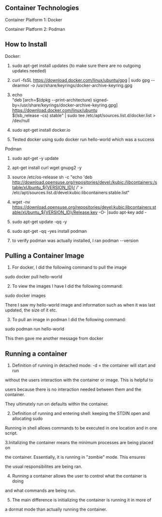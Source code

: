 ## Container Technologies 

Container Platform 1: Docker

Container Platform 2: Podman 

## How to Install 

Docker: 

1. sudo apt-get install updates (to make sure there are no outgoing updates needed)

2. curl -fsSL https://download.docker.com/linux/ubuntu/gpg | sudo gpg --dearmor -o /usr/share/keyrings/docker-archive-keyring.gpg

3. echo \
  "deb [arch=$(dpkg --print-architecture) signed-by=/usr/share/keyrings/docker-archive-keyring.gpg] https://download.docker.com/linux/ubuntu \
  $(lsb_release -cs) stable" | sudo tee /etc/apt/sources.list.d/docker.list > /dev/null

4. sudo apt-get install docker.io 

5. Tested docker using sudo docker run hello-world which was a success 

Podman 

1. sudo apt-get -y update

2. apt-get install curl wget gnupg2 -y

3. source /etc/os-release
sh -c "echo 'deb http://download.opensuse.org/repositories/devel:/kubic:/libcontainers:/stable/xUbuntu_${VERSION_ID}/ /' > /etc/apt/sources.list.d/devel:kubic:libcontainers:stable.list"

4. wget -nv https://download.opensuse.org/repositories/devel:kubic:libcontainers:stable/xUbuntu_${VERSION_ID}/Release.key -O- |sudo apt-key add -

5. sudo apt-get update -qq -y

6. sudo apt-get -qq -yes install podman 

7. to verify podman was actually installed, I ran podman --version

## Pulling a Container Image

1. For docker, I did the following command to pull the image 

sudo docker pull hello-world

2. To view the images I have I did the following command: 

sudo docker images 

There I saw my hello-world image and information such as when it was last updated, the size of it etc. 

3. To pull an image in podman I did the following command: 

sudo podman run hello-world 

This then gave me another message from docker 


## Running a container 

1. Definition of running in detached mode: -d = the container will start and run

without the users interaction with the container or image. This is helpful to 

users because there is no interaction needed between them and the container. 

They ultimately run on defaults within the container. 

2. Definition of running and entering shell: keeping the STDIN open and allocating sudo 

Running in shell allows commands to be executed in one location and in one script. 


3.Initalizing the container means the minimum processes are being placed on 

the container. Essentially, it is running in "zombie" mode. This ensures

the usual responsibilites are being ran. 

4. Running a container allows the user to control what the container is doing 

and what commands are being run. 

5. The main difference is initializing the container is running it in more of

a dormat mode than actually running the container.  
